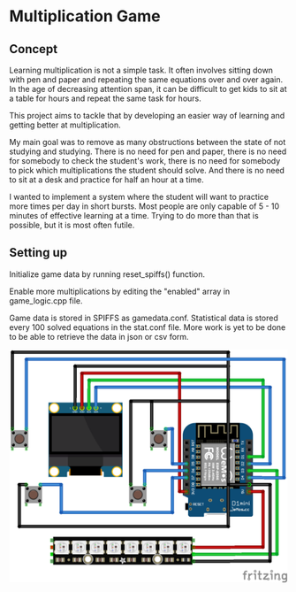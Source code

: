 # Multiplication Game


## Concept
Learning multiplication is not a simple task. It often involves sitting down with pen and paper and repeating the same equations over and over again. In the age of decreasing attention span, it can be difficult to get kids to sit at a table for hours and repeat the same task for hours. 

This project aims to tackle that by developing an easier way of learning and getting better at multiplication.  

My main goal was to remove as many obstructions between the state of not studying and studying. There is no need for pen and paper, there is no need for somebody to check the student's work, there is no need for somebody to pick which multiplications the student should solve. And there is no need to sit at a desk and practice for half an hour at a time. 

I wanted to implement a system where the student will want to practice more times per day in short bursts. Most people are only capable of 5 - 10 minutes of effective learning at a time. Trying to do more than that is possible, but it is most often futile.
 
 
 ## Setting up 
 
Initialize game data by running reset_spiffs() function. 

Enable more multiplications by editing the "enabled" array in game_logic.cpp file.

Game data is stored in SPIFFS as gamedata.conf. Statistical data is stored every 100 solved equations in the stat.conf file. More work is yet to be done to be able to retrieve the data in json or csv form.

![Vezje za igro](/Circuit_bb.png)





